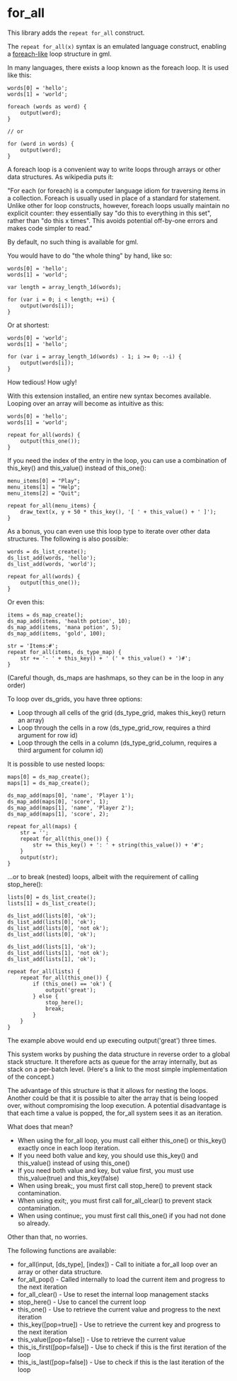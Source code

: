 # for_all
This library adds the `repeat for_all` construct.

The `repeat for_all(x)` syntax is an emulated language construct, enabling a [foreach-like](https://en.wikipedia.org/wiki/Foreach_loop) loop structure in gml.

In many languages, there exists a loop known as the foreach loop. It is used like this:

```
words[0] = 'hello';
words[1] = 'world';

foreach (words as word) {
    output(word);
}

// or

for (word in words) {
    output(word);
}

```

A foreach loop is a convenient way to write loops through arrays or other data structures. As wikipedia puts it:

"For each (or foreach) is a computer language idiom for traversing items in a collection. Foreach is usually used in place of a standard for statement. Unlike other for loop constructs, however, foreach loops usually maintain no explicit counter: they essentially say "do this to everything in this set", rather than "do this x times". This avoids potential off-by-one errors and makes code simpler to read."

By default, no such thing is available for gml.

You would have to do "the whole thing" by hand, like so:
```
words[0] = 'hello';
words[1] = 'world';
 
var length = array_length_1d(words);
 
for (var i = 0; i < length; ++i) {
    output(words[i]);
}
```
Or at shortest:
```
words[0] = 'world';
words[1] = 'hello';
 
for (var i = array_length_1d(words) - 1; i >= 0; --i) {
    output(words[i]);
}
```
How tedious! How ugly!

With this extension installed, an entire new syntax becomes available.
Looping over an array will become as intuitive as this:
 
```
words[0] = 'hello';
words[1] = 'world';

repeat for_all(words) {
    output(this_one());
}
```

If you need the index of the entry in the loop, you can use a combination of this_key() and this_value() instead of this_one():
```
menu_items[0] = "Play";
menu_items[1] = "Help";
menu_items[2] = "Quit";

repeat for_all(menu_items) {
    draw_text(x, y + 50 * this_key(), '[ ' + this_value() + ' ]');
}
```

As a bonus, you can even use this loop type to iterate over other data structures. The following is also possible:

```
words = ds_list_create();
ds_list_add(words, 'hello');
ds_list_add(words, 'world');

repeat for_all(words) {
    output(this_one());
}
```

Or even this:

```
items = ds_map_create();
ds_map_add(items, 'health potion', 10);
ds_map_add(items, 'mana potion', 5);
ds_map_add(items, 'gold', 100);

str = 'Items:#';
repeat for_all(items, ds_type_map) {
    str += '- ' + this_key() + ' (' + this_value() + ')#';
}
```

(Careful though, ds_maps are hashmaps, so they can be in the loop in any order)

To loop over ds_grids, you have three options:

- Loop through all cells of the grid (ds_type_grid, makes this_key() return an array)
- Loop through the cells in a row (ds_type_grid_row, requires a third argument for row id)
- Loop through the cells in a column (ds_type_grid_column, requires a third argument for column id)

It is possible to use nested loops:

```
maps[0] = ds_map_create();
maps[1] = ds_map_create();

ds_map_add(maps[0], 'name', 'Player 1');
ds_map_add(maps[0], 'score', 1);
ds_map_add(maps[1], 'name', 'Player 2');
ds_map_add(maps[1], 'score', 2);

repeat for_all(maps) {
    str = '';
    repeat for_all(this_one()) {
        str += this_key() + ': ' + string(this_value()) + '#';
    }
    output(str);
}
```

...or to break (nested) loops, albeit with the requirement of calling stop_here():

```
lists[0] = ds_list_create();
lists[1] = ds_list_create();

ds_list_add(lists[0], 'ok');
ds_list_add(lists[0], 'ok');
ds_list_add(lists[0], 'not ok');
ds_list_add(lists[0], 'ok');

ds_list_add(lists[1], 'ok');
ds_list_add(lists[1], 'not ok');
ds_list_add(lists[1], 'ok');

repeat for_all(lists) {
    repeat for_all(this_one()) {
        if (this_one() == 'ok') {
            output('great');
        } else {
            stop_here();
            break;
        }
    }
}
```

The example above would end up executing output('great') three times.



This system works by pushing the data structure in reverse order to a global stack structure.
It therefore acts as queue for the array internally, but as stack on a per-batch level.
(Here's a link to the most simple implementation of the concept.)

The advantage of this structure is that it allows for nesting the loops.
Another could be that it is possible to alter the array that is being looped over, without compromising the loop execution.
A potential disadvantage is that each time a value is popped, the for_all system sees it as an iteration.

What does that mean?

- When using the for_all loop, you must call either this_one() or this_key() exactly once in each loop iteration.
- If you need both value and key, you should use this_key() and this_value() instead of using this_one()
- If you need both value and key, but value first, you must use this_value(true) and this_key(false)
- When using break;, you must first call stop_here() to prevent stack contamination.
- When using exit;, you must first call for_all_clear() to prevent stack contamination.
- When using continue;, you must first call this_one() if you had not done so already.

Other than that, no worries.

The following functions are available:

- for_all(input, [ds_type], [index]) - Call to initiate a for_all loop over an array or other data structure.
- for_all_pop() - Called internally to load the current item and progress to the next iteration
- for_all_clear() - Use to reset the internal loop management stacks
- stop_here() - Use to cancel the current loop
- this_one() - Use to retrieve the current value and progress to the next iteration
- this_key([pop=true]) - Use to retrieve the current key and progress to the next iteration
- this_value([pop=false]) - Use to retrieve the current value
- this_is_first([pop=false]) - Use to check if this is the first iteration of the loop
- this_is_last([pop=false]) - Use to check if this is the last iteration of the loop

